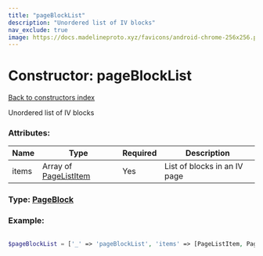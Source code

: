 ```yaml
---
title: "pageBlockList"
description: "Unordered list of IV blocks"
nav_exclude: true
image: https://docs.madelineproto.xyz/favicons/android-chrome-256x256.png
---
```

# Constructor: pageBlockList  
[Back to constructors index](/API_docs/constructors/index.html)



Unordered list of IV blocks

### Attributes:

| Name     |    Type       | Required | Description |
|----------|---------------|----------|-------------|
|items|Array of [PageListItem](/API_docs/types/PageListItem.html) | Yes|List of blocks in an IV page|



### Type: [PageBlock](/API_docs/types/PageBlock.html)


### Example:

```php

$pageBlockList = ['_' => 'pageBlockList', 'items' => [PageListItem, PageListItem]];
```  
